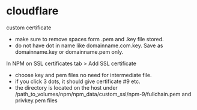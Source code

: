 # cloudflare

custom certificate

* make sure to remove spaces form .pem and .key file stored.
* do not have dot in name like domainname.com.key. Save as domainname.key or domainname.pem only.

In NPM on SSL certificates tab > Add SSL certificate

* choose key and pem files no need for intermediate file.
* if you click 3 dots, it should give certificate \#9 etc.
* the directory is located on the host under /path_to_volumes/npm/npm_data/custom_ssl/npm-9/fullchain.pem and privkey.pem files
